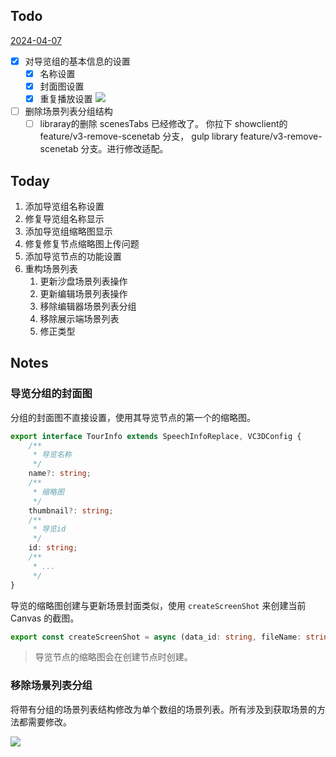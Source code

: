 ## Todo

[2024-04-07](2024-04-07.md)

- [x] 对导览组的基本信息的设置
	- [x] 名称设置
	- [x] 封面图设置
	- [x] 重复播放设置
![](Pasted%20image%2020240408093606.png)
- [ ] 删除场景列表分组结构
	- [ ] libraray的删除 scenesTabs 已经修改了。 你拉下 showclient的 feature/v3-remove-scenetab 分支， gulp library feature/v3-remove-scenetab 分支。进行修改适配。

## Today

1. 添加导览组名称设置
2. 修复导览组名称显示
3. 添加导览组缩略图显示
4. 修复修复节点缩略图上传问题
5. 添加导览节点的功能设置
6. 重构场景列表
	1. 更新沙盘场景列表操作
	2. 更新编辑场景列表操作
	3. 移除编辑器场景列表分组
	4. 移除展示端场景列表
	5. 修正类型

## Notes

### 导览分组的封面图

分组的封面图不直接设置，使用其导览节点的第一个的缩略图。

```ts
export interface TourInfo extends SpeechInfoReplace, VC3DConfig {
    /**
     * 导览名称
     */
    name?: string;
    /**
     * 缩略图
     */
    thumbnail?: string;
    /**
     * 导览id
     */
    id: string;
    /**
     * ...
     */
}
```

导览的缩略图创建与更新场景封面类似，使用 `createScreenShot` 来创建当前 Canvas 的截图。

```ts
export const createScreenShot = async (data_id: string, fileName: string) => {
```

> 导览节点的缩略图会在创建节点时创建。

### 移除场景列表分组

将带有分组的场景列表结构修改为单个数组的场景列表。所有涉及到获取场景的方法都需要修改。

![](Pasted%20image%2020240408132435.png)
